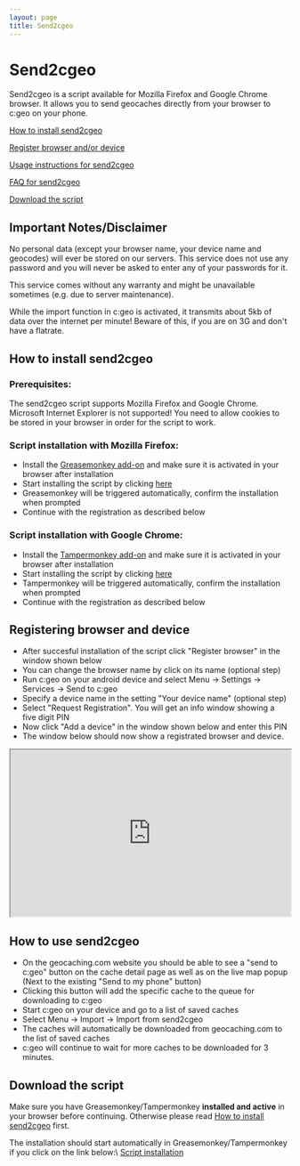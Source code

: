 ```yaml
---
layout: page
title: Send2cgeo
---
```


# Send2cgeo

Send2cgeo is a script available for Mozilla Firefox and Google Chrome browser. It allows you to send geocaches directly from your browser to c:geo on your phone.

[How to install send2cgeo](#how-to-install-send2cgeo)

[Register browser and/or device](#registering-browser-and-device)

[Usage instructions for send2cgeo](#how-to-use-send2cgeo)

[FAQ for send2cgeo](/faq.html#faq.Whatissend)

[Download the script](#download-the-script)

## Important Notes/Disclaimer

No personal data (except your browser name, your device name and geocodes) will ever be stored on our servers. This service does not use any password and you will never be asked to enter any of your passwords for it.

This service comes without any warranty and might be unavailable sometimes (e.g. due to server maintenance).

While the import function in c:geo is activated, it transmits about 5kb of data over the internet per minute! Beware of this, if you are on 3G and don't have a flatrate.

## How to install send2cgeo

### Prerequisites:
The send2cgeo script supports Mozilla Firefox and Google Chrome. Microsoft Internet Explorer is not supported! You need to allow cookies to be stored in your browser in order for the script to work.

### Script installation with Mozilla Firefox:

- Install the [Greasemonkey add-on](http://addons.mozilla.org/en-US/firefox/addon/greasemonkey/) and make sure it is activated in your browser after installation
- Start installing the script by clicking [here](https://github.com/cgeo/cgeo/raw/master/send2cgeo/send2cgeo.user.js)
- Greasemonkey will be triggered automatically, confirm the installation when prompted
- Continue with the registration as described below

### Script installation with Google Chrome:

- Install the [Tampermonkey add-on](https://chrome.google.com/webstore/detail/tampermonkey/dhdgffkkebhmkfjojejmpbldmpobfkfo) and make sure it is activated in your browser after installation
- Start installing the script by clicking [here](https://github.com/cgeo/cgeo/raw/master/send2cgeo/send2cgeo.user.js)
- Tampermonkey will be triggered automatically, confirm the installation when prompted
- Continue with the registration as described below

## Registering browser and device

- After succesful installation of the script click "Register browser" in the window shown below
- You can change the browser name by click on its name (optional step)
- Run c:geo on your android device and select Menu → Settings → Services → Send to c:geo
- Specify a device name in the setting "Your device name" (optional step)
- Select "Request Registration". You will get an info window showing a five digit PIN
- Now click "Add a device" in the window shown below and enter this PIN
- The window below should now show a registrated browser and device.

<iframe src="http://send2.cgeo.org/api/" width="100%" height="300px"></iframe>

## How to use send2cgeo

- On the geocaching.com website you should be able to see a "send to c:geo" button on the cache detail page as well as on the live map popup (Next to the existing "Send to my phone" button)
- Clicking this button will add the specific cache to the queue for downloading to c:geo
- Start c:geo on your device and go to a list of saved caches
- Select Menu → Import → Import from send2cgeo
- The caches will automatically be downloaded from geocaching.com to the list of saved caches
- c:geo will continue to wait for more caches to be downloaded for 3 minutes.

## Download the script

Make sure you have Greasemonkey/Tampermonkey **installed and active** in your browser before continuing.
Otherwise please read [How to install send2cgeo](#how-to-install-send2cgeo) first.

The installation should start automatically in Greasemonkey/Tampermonkey if you click on the link below:\\
[Script installation](https://github.com/cgeo/cgeo/raw/master/send2cgeo/send2cgeo.user.js)
